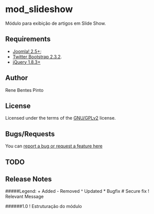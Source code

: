 mod_slideshow
=============

Módulo para exibição de artigos em Slide Show.

Requirements
------------

* [Joomla! 2.5+](http://www.joomla.org);
* [Twitter Bootstrap 2.3.2](http://www.getbootstrap.com).
* [jQuery 1.8.3+](www.jquery.com)

Author
------

Rene Bentes Pinto

License
--------

Licensed under the terms of the [GNU/GPLv2](http://www.gnu.org/licenses/gpl-2.0.html) license.

Bugs/Requests
-------------

You can [report a bug or request a feature here](http://github.com/renebentes/mod_slideshow/issues)

TODO
----

Release Notes
-------------

#####Legend:
	+ Added
	- Removed
	^ Updated
	* Bugfix
	# Secure fix
	! Relevant Message

######1.0
	! Estruturação do módulo